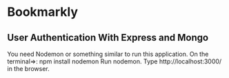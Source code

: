 # Bookmarkly
## User Authentication With Express and Mongo

You need Nodemon or something similar to run this application. 
On the terminal=>: npm install nodemon 
Run nodemon.
Type http://localhost:3000/ in the browser. 
